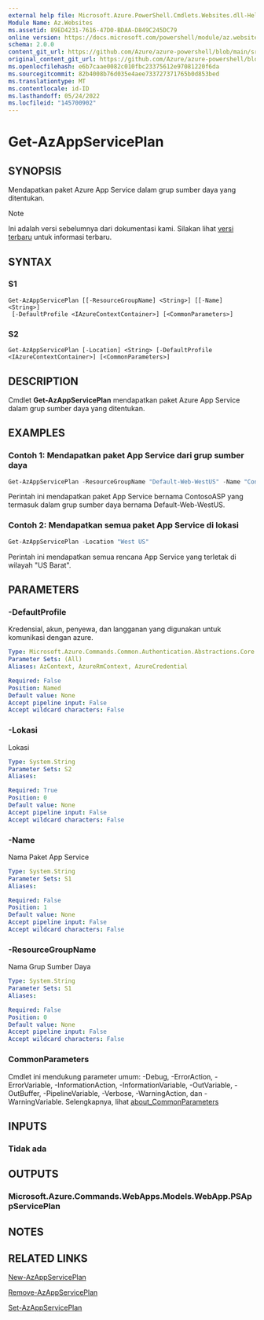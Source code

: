 ```yaml
---
external help file: Microsoft.Azure.PowerShell.Cmdlets.Websites.dll-Help.xml
Module Name: Az.Websites
ms.assetid: 89ED4231-7616-47D0-BDAA-D849C245DC79
online version: https://docs.microsoft.com/powershell/module/az.websites/get-azappserviceplan
schema: 2.0.0
content_git_url: https://github.com/Azure/azure-powershell/blob/main/src/Websites/Websites/help/Get-AzAppServicePlan.md
original_content_git_url: https://github.com/Azure/azure-powershell/blob/main/src/Websites/Websites/help/Get-AzAppServicePlan.md
ms.openlocfilehash: e6b7caae0082c010fbc23375612e97081220f6da
ms.sourcegitcommit: 82b4008b76d035e4aee733727371765b0d853bed
ms.translationtype: MT
ms.contentlocale: id-ID
ms.lasthandoff: 05/24/2022
ms.locfileid: "145700902"
---
```

# Get-AzAppServicePlan

## SYNOPSIS
Mendapatkan paket Azure App Service dalam grup sumber daya yang ditentukan.

> [!NOTE]
>Ini adalah versi sebelumnya dari dokumentasi kami. Silakan lihat [versi terbaru](/powershell/module/az.websites/get-azappserviceplan) untuk informasi terbaru.

## SYNTAX

### S1
```
Get-AzAppServicePlan [[-ResourceGroupName] <String>] [[-Name] <String>]
 [-DefaultProfile <IAzureContextContainer>] [<CommonParameters>]
```

### S2
```
Get-AzAppServicePlan [-Location] <String> [-DefaultProfile <IAzureContextContainer>] [<CommonParameters>]
```

## DESCRIPTION
Cmdlet **Get-AzAppServicePlan** mendapatkan paket Azure App Service dalam grup sumber daya yang ditentukan.

## EXAMPLES

### Contoh 1: Mendapatkan paket App Service dari grup sumber daya
```powershell
Get-AzAppServicePlan -ResourceGroupName "Default-Web-WestUS" -Name "ContosoASP"
```

Perintah ini mendapatkan paket App Service bernama ContosoASP yang termasuk dalam grup sumber daya bernama Default-Web-WestUS.

### Contoh 2: Mendapatkan semua paket App Service di lokasi
```powershell
Get-AzAppServicePlan -Location "West US"
```

Perintah ini mendapatkan semua rencana App Service yang terletak di wilayah "US Barat".

## PARAMETERS

### -DefaultProfile
Kredensial, akun, penyewa, dan langganan yang digunakan untuk komunikasi dengan azure.

```yaml
Type: Microsoft.Azure.Commands.Common.Authentication.Abstractions.Core.IAzureContextContainer
Parameter Sets: (All)
Aliases: AzContext, AzureRmContext, AzureCredential

Required: False
Position: Named
Default value: None
Accept pipeline input: False
Accept wildcard characters: False
```

### -Lokasi
Lokasi 

```yaml
Type: System.String
Parameter Sets: S2
Aliases:

Required: True
Position: 0
Default value: None
Accept pipeline input: False
Accept wildcard characters: False
```

### -Name
Nama Paket App Service

```yaml
Type: System.String
Parameter Sets: S1
Aliases:

Required: False
Position: 1
Default value: None
Accept pipeline input: False
Accept wildcard characters: False
```

### -ResourceGroupName
Nama Grup Sumber Daya

```yaml
Type: System.String
Parameter Sets: S1
Aliases:

Required: False
Position: 0
Default value: None
Accept pipeline input: False
Accept wildcard characters: False
```

### CommonParameters
Cmdlet ini mendukung parameter umum: -Debug, -ErrorAction, -ErrorVariable, -InformationAction, -InformationVariable, -OutVariable, -OutBuffer, -PipelineVariable, -Verbose, -WarningAction, dan -WarningVariable. Selengkapnya, lihat [about_CommonParameters](http://go.microsoft.com/fwlink/?LinkID=113216)

## INPUTS

### Tidak ada

## OUTPUTS

### Microsoft.Azure.Commands.WebApps.Models.WebApp.PSAppServicePlan

## NOTES

## RELATED LINKS

[New-AzAppServicePlan](./New-AzAppServicePlan.md)

[Remove-AzAppServicePlan](./Remove-AzAppServicePlan.md)

[Set-AzAppServicePlan](./Set-AzAppServicePlan.md)



